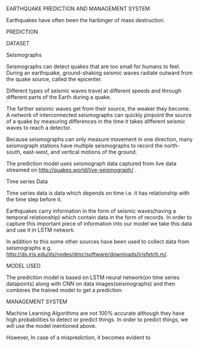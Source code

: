 EARTHQUAKE PREDICTION AND MANAGEMENT SYSTEM

Earthquakes have often been the harbinger of mass destruction.

PREDICTION 

DATASET

Seismographs

Seismographs can detect quakes that are too small for humans to feel. During an earthquake, ground-shaking seismic waves radiate outward from the quake source, called the epicenter.

Different types of seismic waves travel at different speeds and through different parts of the Earth during a quake.

The farther seismic waves get from their source, the weaker they become. A network of interconnected seismographs can quickly pinpoint the source of a quake by measuring differences in the time it takes different seismic waves to reach a detector.

Because seismographs can only measure movement in one direction, many seismograph stations have multiple seismographs to record the north-south, east-west, and vertical motions of the ground.

The prediction model uses seismograph data captured from live data streamed on http://quakes.world/live-seismograph/ . 

Time series Data

Time series data is data which depends on time i.e. it has relationship with the time step before it. 

Earthquakes carry information in the form of seismic waves(having a temporal relationship) which contain data in the form of records. In order to capture this important piece of information into our model we take this data and use it in LSTM network. 

In addition to this some other sources have been used to collect data from seismographs e.g. http://ds.iris.edu/ds/nodes/dmc/software/downloads/irisfetch.m/.

MODEL USED

The prediction model is based on LSTM neural network(on time series datapoints) along with CNN on data images(seismographs) and then combines the trained model to get a prediction.

MANAGEMENT SYSTEM

Machine Learning Algorithms are not 100% accurate although they have high probabilities to detect or predict things. In order to predict things, we will use the model mentioned above.

However, In case of a misprediction, it becomes evident to 
